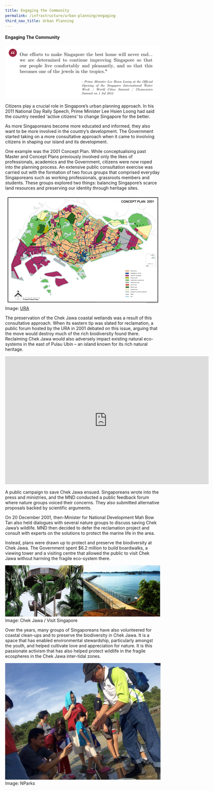 ```yaml
---
title: Engaging the Community
permalink: /infrastructure/urban-planning/engaging
third_nav_title: Urban Planning
---
```

#### Engaging The Community

![Alt text for image on Isomer site](/images/infrastructure/urban-planning/up-14.png)

Citizens play a crucial role in Singapore’s urban planning approach. In his 2011 National Day Rally Speech, Prime Minister Lee Hsien Loong had said the country needed ‘active citizens’ to change Singapore for the better.

As more Singaporeans become more educated and informed, they also want to be more involved in the country’s development. The Government started taking on a more consultative approach when it came to involving citizens in shaping our island and its development.

One example was the 2001 Concept Plan. While conceptualising past Master and Concept Plans previously involved only the likes of professionals, academics and the Government, citizens were now roped into the planning process. An extensive public consultation exercise was carried out with the formation of two focus groups that comprised everyday Singaporeans such as working professionals, grassroots members and students. These groups explored two things: balancing Singapore’s scarce land resources and preserving our identity through heritage sites.


![Alt text for image on Isomer site](/images/2001conceptplan.jpeg)
Image: [URA](https://www.ura.gov.sg/Corporate/Planning/Long-Term-Plans/Past-Long-Term-Plans)

The preservation of the Chek Jawa coastal wetlands was a result of this consultative approach. When its eastern tip was slated for reclamation, a public forum hosted by the URA in 2001 debated on this issue, arguing that the move would destroy much of the rich biodiversity found there. Reclaiming Chek Jawa would also adversely impact existing natural eco-systems in the east of Pulau Ubin – an island known for its rich natural heritage.

<iframe width="660" height="415" src="https://www.youtube.com/embed/NvhntoAcsJc" title="YouTube video player" frameborder="0" allow="accelerometer; autoplay; clipboard-write; encrypted-media; gyroscope; picture-in-picture" allowfullscreen></iframe>

A public campaign to save Chek Jawa ensued. Singaporeans wrote into the press and ministries, and the MND conducted a public feedback forum where nature groups voiced their concerns. They also submitted alternative proposals backed by scientific arguments.

On 20 December 2001, then-Minister for National Development Mah Bow Tan also held dialogues with several nature groups to discuss saving Chek Jawa’s wildlife. MND then decided to defer the reclamation project and consult with experts on the solutions to protect the marine life in the area.

Instead, plans were drawn up to protect and preserve the biodiversity at Chek Jawa. The Government spent $6.2 million to build boardwalks, a viewing tower and a visiting centre that allowed the public to visit Chek Jawa without harming the fragile eco-system there.

![Alt text for image on Isomer site](/images/infrastructure/urban-planning/up-25.png)Image: Chek Jawa / Visit Singapore

Over the years, many groups of Singaporeans have also volunteered for coastal clean-ups and to preserve the biodiversity in Chek Jawa. It is a space that has enabled environmental stewardship, particularly amongst the youth, and helped cultivate love and appreciation for nature. It is this passionate activism that has also helped protect wildlife in the fragile ecospheres in the Chek Jawa inter-tidal zones.

![Alt text for image on Isomer site](/images/chekjawa2.png)
Image: NParks